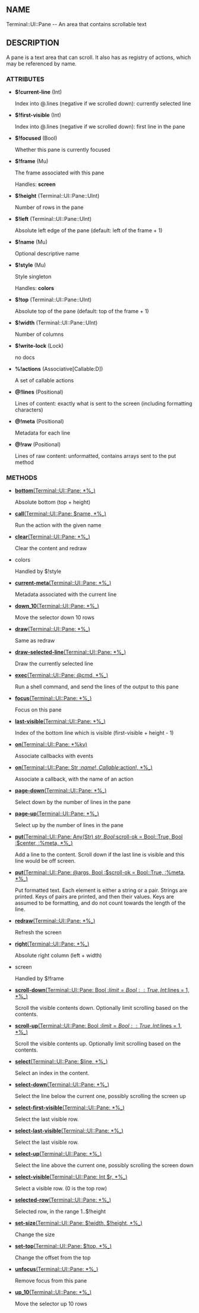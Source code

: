 ## NAME

Terminal::UI::Pane -- An area that contains scrollable text

## DESCRIPTION

A pane is a text area that can scroll. It also has as registry of actions, which may be referenced by name.

### ATTRIBUTES

* **$!current-line** (Int)

  Index into @.lines (negative if we scrolled down): currently selected line

* **$!first-visible** (Int)

  Index into @.lines (negative if we scrolled down): first line in the pane

* **$!focused** (Bool)

  Whether this pane is currently focused

* **$!frame** (Mu)

  The frame associated with this pane

  Handles: **screen**

* **$!height** (Terminal::UI::Pane::UInt)

  Number of rows in the pane

* **$!left** (Terminal::UI::Pane::UInt)

  Absolute left edge of the pane (default: left of the frame + 1)

* **$!name** (Mu)

  Optional descriptive name

* **$!style** (Mu)

  Style singleton

  Handles: **colors**

* **$!top** (Terminal::UI::Pane::UInt)

  Absolute top of the pane (default: top of the frame + 1)

* **$!width** (Terminal::UI::Pane::UInt)

  Number of columns

* **$!write-lock** (Lock)

  no docs

* **%!actions** (Associative[Callable:D])

  A set of callable actions

* **@!lines** (Positional)

  Lines of content: exactly what is sent to the screen (including formatting characters)

* **@!meta** (Positional)

  Metadata for each line

* **@!raw** (Positional)

  Lines of raw content: unformatted, contains arrays sent to the put method


### METHODS

* [**bottom**(Terminal::UI::Pane: *%_)](https://git.sr.ht/~bduggan/raku-terminal-ui/tree/0.0.8/lib/Terminal/UI/Pane.rakumod#L63)

  Absolute bottom (top + height)

* [**call**(Terminal::UI::Pane: $name, *%_)](https://git.sr.ht/~bduggan/raku-terminal-ui/tree/0.0.8/lib/Terminal/UI/Pane.rakumod#L470)

  Run the action with the given name

* [**clear**(Terminal::UI::Pane: *%_)](https://git.sr.ht/~bduggan/raku-terminal-ui/tree/0.0.8/lib/Terminal/UI/Pane.rakumod#L446)

  Clear the content and redraw

* colors

  Handled by $!style

* [**current-meta**(Terminal::UI::Pane: *%_)](https://git.sr.ht/~bduggan/raku-terminal-ui/tree/0.0.8/lib/Terminal/UI/Pane.rakumod#L90)

  Metadata associated with the current line

* [**down_10**(Terminal::UI::Pane: *%_)](https://git.sr.ht/~bduggan/raku-terminal-ui/tree/0.0.8/lib/Terminal/UI/Pane.rakumod#L201)

  Move the selector down 10 rows

* [**draw**(Terminal::UI::Pane: *%_)](https://git.sr.ht/~bduggan/raku-terminal-ui/tree/0.0.8/lib/Terminal/UI/Pane.rakumod#L250)

  Same as redraw

* [**draw-selected-line**(Terminal::UI::Pane: *%_)](https://git.sr.ht/~bduggan/raku-terminal-ui/tree/0.0.8/lib/Terminal/UI/Pane.rakumod#L102)

  Draw the currently selected line

* [**exec**(Terminal::UI::Pane: @cmd, *%_)](https://git.sr.ht/~bduggan/raku-terminal-ui/tree/0.0.8/lib/Terminal/UI/Pane.rakumod#L488)

  Run a shell command, and send the lines of the output to this pane

* [**focus**(Terminal::UI::Pane: *%_)](https://git.sr.ht/~bduggan/raku-terminal-ui/tree/0.0.8/lib/Terminal/UI/Pane.rakumod#L427)

  Focus on this pane

* [**last-visible**(Terminal::UI::Pane: *%_)](https://git.sr.ht/~bduggan/raku-terminal-ui/tree/0.0.8/lib/Terminal/UI/Pane.rakumod#L169)

  Index of the bottom line which is visible (first-visible + height - 1)

* [**on**(Terminal::UI::Pane: *%kv)](https://git.sr.ht/~bduggan/raku-terminal-ui/tree/0.0.8/lib/Terminal/UI/Pane.rakumod#L458)

  Associate callbacks with events

* [**on**(Terminal::UI::Pane: Str :$name!, Callable :$action!, *%_)](https://git.sr.ht/~bduggan/raku-terminal-ui/tree/0.0.8/lib/Terminal/UI/Pane.rakumod#L465)

  Associate a callback, with the name of an action

* [**page-down**(Terminal::UI::Pane: *%_)](https://git.sr.ht/~bduggan/raku-terminal-ui/tree/0.0.8/lib/Terminal/UI/Pane.rakumod#L211)

  Select down by the number of lines in the pane

* [**page-up**(Terminal::UI::Pane: *%_)](https://git.sr.ht/~bduggan/raku-terminal-ui/tree/0.0.8/lib/Terminal/UI/Pane.rakumod#L216)

  Select up by the number of lines in the pane

* [**put**(Terminal::UI::Pane: Any(Str) $str, Bool :$scroll-ok = Bool::True, Bool :$center, :%meta, *%_)](https://git.sr.ht/~bduggan/raku-terminal-ui/tree/0.0.8/lib/Terminal/UI/Pane.rakumod#L356)

  Add a line to the content. Scroll down if the last line is visible and this line would be off screen.

* [**put**(Terminal::UI::Pane: @args, Bool :$scroll-ok = Bool::True, :%meta, *%_)](https://git.sr.ht/~bduggan/raku-terminal-ui/tree/0.0.8/lib/Terminal/UI/Pane.rakumod#L419)

  Put formatted text. Each element is either a string or a pair. Strings are printed. Keys of pairs are printed, and then their values. Keys are assumed to be formatting, and do not count towards the length of the line.

* [**redraw**(Terminal::UI::Pane: *%_)](https://git.sr.ht/~bduggan/raku-terminal-ui/tree/0.0.8/lib/Terminal/UI/Pane.rakumod#L255)

  Refresh the screen

* [**right**(Terminal::UI::Pane: *%_)](https://git.sr.ht/~bduggan/raku-terminal-ui/tree/0.0.8/lib/Terminal/UI/Pane.rakumod#L66)

  Absolute right column (left + width)

* screen

  Handled by $!frame

* [**scroll-down**(Terminal::UI::Pane: Bool :$limit = Bool::True, Int :$lines = 1, *%_)](https://git.sr.ht/~bduggan/raku-terminal-ui/tree/0.0.8/lib/Terminal/UI/Pane.rakumod#L297)

  Scroll the visible contents down. Optionally limit scrolling based on the contents.

* [**scroll-up**(Terminal::UI::Pane: Bool :$limit = Bool::True, Int :$lines = 1, *%_)](https://git.sr.ht/~bduggan/raku-terminal-ui/tree/0.0.8/lib/Terminal/UI/Pane.rakumod#L269)

  Scroll the visible contents up. Optionally limit scrolling based on the contents.

* [**select**(Terminal::UI::Pane: $line, *%_)](https://git.sr.ht/~bduggan/raku-terminal-ui/tree/0.0.8/lib/Terminal/UI/Pane.rakumod#L151)

  Select an index in the content.

* [**select-down**(Terminal::UI::Pane: *%_)](https://git.sr.ht/~bduggan/raku-terminal-ui/tree/0.0.8/lib/Terminal/UI/Pane.rakumod#L191)

  Select the line below the current one, possibly scrolling the screen up

* [**select-first-visible**(Terminal::UI::Pane: *%_)](https://git.sr.ht/~bduggan/raku-terminal-ui/tree/0.0.8/lib/Terminal/UI/Pane.rakumod#L136)

  Select the last visible row.

* [**select-last-visible**(Terminal::UI::Pane: *%_)](https://git.sr.ht/~bduggan/raku-terminal-ui/tree/0.0.8/lib/Terminal/UI/Pane.rakumod#L131)

  Select the last visible row.

* [**select-up**(Terminal::UI::Pane: *%_)](https://git.sr.ht/~bduggan/raku-terminal-ui/tree/0.0.8/lib/Terminal/UI/Pane.rakumod#L174)

  Select the line above the current one, possibly scrolling the screen down

* [**select-visible**(Terminal::UI::Pane: Int $r, *%_)](https://git.sr.ht/~bduggan/raku-terminal-ui/tree/0.0.8/lib/Terminal/UI/Pane.rakumod#L124)

  Select a visible row. (0 is the top row)

* [**selected-row**(Terminal::UI::Pane: *%_)](https://git.sr.ht/~bduggan/raku-terminal-ui/tree/0.0.8/lib/Terminal/UI/Pane.rakumod#L325)

  Selected row, in the range 1..$!height

* [**set-size**(Terminal::UI::Pane: $!width, $!height, *%_)](https://git.sr.ht/~bduggan/raku-terminal-ui/tree/0.0.8/lib/Terminal/UI/Pane.rakumod#L75)

  Change the size

* [**set-top**(Terminal::UI::Pane: $!top, *%_)](https://git.sr.ht/~bduggan/raku-terminal-ui/tree/0.0.8/lib/Terminal/UI/Pane.rakumod#L87)

  Change the offset from the top

* [**unfocus**(Terminal::UI::Pane: *%_)](https://git.sr.ht/~bduggan/raku-terminal-ui/tree/0.0.8/lib/Terminal/UI/Pane.rakumod#L438)

  Remove focus from this pane

* [**up_10**(Terminal::UI::Pane: *%_)](https://git.sr.ht/~bduggan/raku-terminal-ui/tree/0.0.8/lib/Terminal/UI/Pane.rakumod#L206)

  Move the selector up 10 rows
